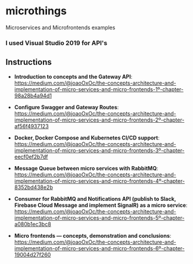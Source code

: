 # microthings
Microservices and Microfrontends examples

### I used Visual Studio 2019 for API's

## Instructions ##
- **Introduction to concepts and the Gateway API**: https://medium.com/@joaoOxOc/the-concepts-architecture-and-implementation-of-micro-services-and-micro-frontends-1º-chapter-98a28b4a94d1

- **Configure Swagger and Gateway Routes**: https://medium.com/@joaoOxOc/the-concepts-architecture-and-implementation-of-micro-services-and-micro-frontends-2º-chapter-af56f4937123

- **Docker, Docker Compose and Kubernetes CI/CD support**: https://medium.com/@joaoOxOc/the-concepts-architecture-and-implementation-of-micro-services-and-micro-frontends-3º-chapter-eecf0ef2b7df

- **Message Queue between micro services with RabbitMQ**: https://medium.com/@joaoOxOc/the-concepts-architecture-and-implementation-of-micro-services-and-micro-frontends-4º-chapter-8352bd438e2b

- **Consumer for RabbitMQ and Notifications API (publish to Slack, Firebase Cloud Message and implement SignalR) as a micro service**: https://medium.com/@joaoOxOc/the-concepts-architecture-and-implementation-of-micro-services-and-micro-frontends-5º-chapter-a080b1ec3bc8

- **Micro frontends — concepts, demonstration and conclusions**: https://medium.com/@joaoOxOc/the-concepts-architecture-and-implementation-of-micro-services-and-micro-frontends-6º-chapter-19004d27f260
